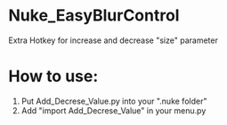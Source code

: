 # Nuke_EasyBlurControl
Extra Hotkey for increase and decrease "size" parameter

# How to use:
  1. Put Add_Decrese_Value.py into your ".nuke folder"
  2. Add "import Add_Decrese_Value" in your menu.py
